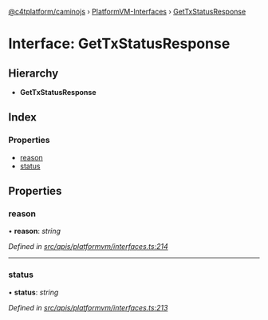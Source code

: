 [@c4tplatform/caminojs](../README.md) › [PlatformVM-Interfaces](../modules/platformvm_interfaces.md) › [GetTxStatusResponse](platformvm_interfaces.gettxstatusresponse.md)

# Interface: GetTxStatusResponse

## Hierarchy

* **GetTxStatusResponse**

## Index

### Properties

* [reason](platformvm_interfaces.gettxstatusresponse.md#reason)
* [status](platformvm_interfaces.gettxstatusresponse.md#status)

## Properties

###  reason

• **reason**: *string*

*Defined in [src/apis/platformvm/interfaces.ts:214](https://github.com/chain4travel/caminojs/blob/8077d740/src/apis/platformvm/interfaces.ts#L214)*

___

###  status

• **status**: *string*

*Defined in [src/apis/platformvm/interfaces.ts:213](https://github.com/chain4travel/caminojs/blob/8077d740/src/apis/platformvm/interfaces.ts#L213)*
